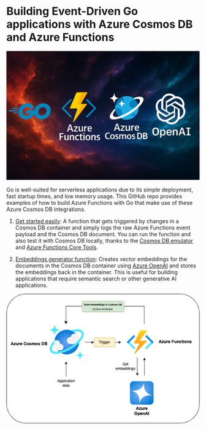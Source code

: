 # Building Event-Driven Go applications with Azure Cosmos DB and Azure Functions

![](logo.png)

Go is well-suited for serverless applications due to its simple deployment, fast startup times, and low memory usage. This GitHub repo provides examples of how to build Azure Functions with Go that make use of these Azure Cosmos DB integrations.

1. [Get started easily](getting_started_guide): A function that gets triggered by changes in a Cosmos DB container and simply logs the raw Azure Functions event payload and the Cosmos DB document. You can run the function and also test it with Cosmos DB locally, thanks to the [Cosmos DB emulator](https://learn.microsoft.com/en-us/azure/cosmos-db/emulator) and [Azure Functions Core Tools](https://learn.microsoft.com/en-us/azure/azure-functions/functions-run-local?tabs=linux%2Cisolated-process%2Cnode-v4%2Cpython-v2%2Chttp-trigger%2Ccontainer-apps&pivots=programming-language-csharp).

2. [Embeddings generator function](embeddings_generator): Creates vector embeddings for the documents in the Cosmos DB container using [Azure OpenAI](https://learn.microsoft.com/en-us/azure/ai-services/openai/overview) and stores the embeddings back in the container. This is useful for building applications that require semantic search or other generative AI applications.

![](embedding_generator.png)
